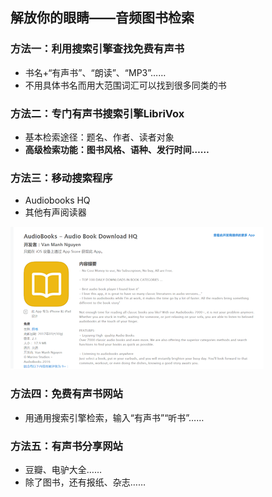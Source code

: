 ## **解放你的眼睛——音频图书检索**

### **方法一：利用搜索引擎查找免费有声书**

* 书名+“有声书”、“朗读”、“MP3”……
* 不用具体书名而用大范围词汇可以找到很多同类的书

### **方法二：专门有声书搜索引擎LibriVox**

* 基本检索途径：题名、作者、读者对象
* **高级检索功能：图书风格、语种、发行时间……**

### **方法三：移动搜索程序**

* Audiobooks HQ
* 其他有声阅读器

![](/assets/import4.png)

### **方法四：免费有声书网站**

* 用通用搜索引擎检索，输入“有声书”“听书”……

### **方法五：有声书分享网站**

* 豆瓣、电驴大全……
*  除了图书，还有报纸、杂志……



